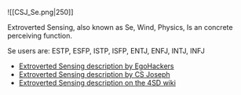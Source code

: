 ![[CSJ_Se.png|250]]

Extroverted Sensing, also known as Se, Wind, Physics, Is an concrete perceiving function.

Se users are: ESTP, ESFP, ISTP, ISFP, ENTJ, ENFJ, INTJ, INFJ

- [Extroverted Sensing description by EgoHackers](https://youtu.be/NaMLEXsvOeo?si=jdGSPaJVWxj_jhvG)
- [Extroverted Sensing description by CS Joseph](https://youtu.be/pJHf4-B2V6g?si=Fmev8uPe0yaSp3LJ)
- [Extroverted Sensing description on the 4SD wiki](https://wiki.csjoseph.life/wiki/Wind-(Se))
